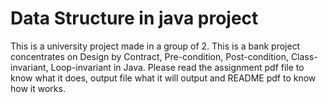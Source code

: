 # Data Structure in java project
This is a university project made in a group of 2. This is a bank project concentrates on Design by Contract, Pre-condition, Post-condition, Class-invariant, Loop-invariant in Java. Please read the assignment pdf file to know what it does, output file what it will output and README pdf to know how it works. 

